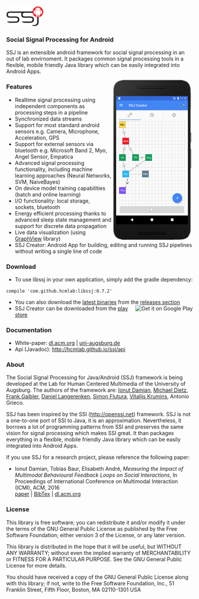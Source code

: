 ![Logo](/assets/logo_w100.png) 
### Social Signal Processing for Android

SSJ is an extensible android framework for social signal processing in an out of lab envirnoment. It packages common signal processing tools in a flexible, mobile friendly Java library which can be easily integrated into Android Apps.

<img align="right" width="220" src="/assets/screen_ssj.png"/>

### Features
* Realtime signal processing using independent components as processing steps in a pipeline
* Synchronized data streams
* Support for most standard android sensors e.g. Camera, Microphone, Acceleration, GPS
* Support for external sensors via bluetooth e.g. Microsoft Band 2, Myo, Angel Sensor, Empatica
* Advanced signal processing functionality, including machine learning approaches (Neural Networks, SVM, NaiveBayes)
* On device model training capabilities (batch and online learning)
* I/O functionality: local storage, sockets, bluetooth
* Energy efficient processing thanks to advanced sleep state management and support for discrete data propagation
* Live data visualization (using <a href="https://github.com/hcmlab/GraphView">GraphView</a> library)
* SSJ Creator: Android App for building, editing and running SSJ pipelines without writing a single line of code


### Download
 * To use libssj in your own application, simply add the gradle dependency:
```
compile 'com.github.hcmlab:libssj:0.7.2'
```
* You can also download the [latest binaries](../../releases/latest) from the [releases section](../../releases)
<a href='https://play.google.com/store/apps/details?id=hcm.ssj.creator&utm_source=global_co&utm_medium=prtnr&utm_content=Mar2515&utm_campaign=PartBadge&pcampaignid=MKT-Other-global-all-co-prtnr-py-PartBadge-Mar2515-1'><img alt='Get it on Google Play' src='https://play.google.com/intl/en_us/badges/images/generic/en_badge_web_generic.png' height="70" align="right"/></a>
* SSJ Creator can be downloaded from the <a href="https://play.google.com/store/apps/details?id=hcm.ssj.creator">play store</a>

### Documentation
* White-paper: <a href="http://dl.acm.org/citation.cfm?id=2998527">dl.acm.org</a> | <a href="https://www.informatik.uni-augsburg.de/lehrstuehle/hcm/publications/2016-ICMI-Damian2/">uni-augsburg.de</a>
* Api (Javadoc): http://hcmlab.github.io/ssj/api

### About
The Social Signal Processing for Java/Android (SSJ) framework is being developed at the Lab for Human Centered Multimedia of the University of Augsburg. The authors of the framework are: <a href="https://www.informatik.uni-augsburg.de/lehrstuehle/hcm/staff/_formerstaff/damian/">Ionut Damian</a>, <a href="https://www.informatik.uni-augsburg.de/lehrstuehle/hcm/staff/dietz/">Michael Dietz</a>, <a href="https://www.informatik.uni-augsburg.de/lehrstuehle/hcm/staff/_formerstudents/gaibler/">Frank Gaibler</a>, <a href="https://www.informatik.uni-augsburg.de/lehrstuehle/hcm/staff/_formerstudents/langerenken/">Daniel Langerenken</a>, <a href="https://www.informatik.uni-augsburg.de/lehrstuehle/hcm/staff/flutura/">Simon Flutura</a>, <a href="https://www.informatik.uni-augsburg.de/lehrstuehle/hcm/staff/_formerstudents/krumins/">Vitalijs Krumins</a>, Antonio Grieco.

SSJ has been inspired by the SSI (http://openssi.net) framework. SSJ is not a one-to-one port of SSI to Java, it is an approximation. Nevertheless, it borrows a lot of programming patterns from SSI and preserves the same vision for signal processing which makes SSI great. It than packages everything in a flexible, mobile friendly Java library which can be easily integrated into Android Apps.

If you use SSJ for a research project, please reference the following paper:
<ul>
  <li>Ionut Damian, Tobias Baur, Elisabeth André, <i>Measuring the Impact of Multimodal Behavioural Feedback Loops on Social Interactions</i>, In Proceedings of International Conference on Multimodal Interaction (ICMI), ACM, 2016<br/>
  <a href="https://www.informatik.uni-augsburg.de/lehrstuehle/hcm/publications/2016-ICMI-Damian/">paper</a> | <a href="https://www.informatik.uni-augsburg.de/lehrstuehle/hcm/publications/2016-ICMI-Damian/Damian-BehaviouralFeedbackLoops-2016-bib.txt">BibTex</a> | <a href="http://dl.acm.org/citation.cfm?id=2993174">dl.acm.org</a>
  </li>
</ul>

### License
This library is free software; you can redistribute it and/or modify it under the terms of the GNU General Public License as published by the Free Software Foundation; either version 3 of the License, or any later version.

This library is distributed in the hope that it will be useful, but WITHOUT ANY WARRANTY; without even the implied warranty of MERCHANTABILITY or FITNESS FOR A PARTICULAR PURPOSE. See the GNU General Public License for more details.

You should have received a copy of the GNU General Public License along with this library; if not, write to the Free Software Foundation, Inc., 51 Franklin Street, Fifth Floor, Boston, MA  02110-1301  USA
